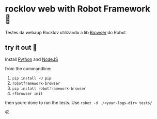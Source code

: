 # rocklov web with Robot Framework 🤖

Testes da webapp Rocklov utilizando a lib [Browser](https://github.com/MarketSquare/robotframework-browser) do Robot.

## try it out ‍🚀
Install [Python](https://www.python.org/) and [NodeJS](https://nodejs.org/en/)

from the commandline:


1. `pip install -U pip`
2. `robotframework-browser`
3. `pip install robotframework-browser`
4. `rfbrowser init`

then youre done to run the tests. Use `robot -d ./<your-logs-dir> tests/ `

🙃








